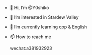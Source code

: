 - 👋 Hi, I’m @Y0shiko
- 👀 I’m interested in Stardew Valley
- 🌱 I’m currently learning cpp & English
- 📫 How to reach me 

   wechat:a381932923

<!---
Y0shiko/Y0shiko is a ✨ special ✨ repository because its `README.md` (this file) appears on your GitHub profile.
You can click the Preview link to take a look at your changes.
--->
